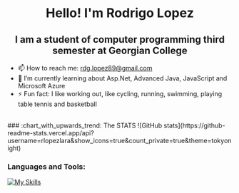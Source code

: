 <h1 align="center">Hello! I'm Rodrigo Lopez</h1>
<h2 align="center">I am a student of computer programming third semester at Georgian College</h2>
 
- 📫 How to reach me: rdg.lopez89@gmail.com
- 🌱 I’m currently learning about Asp.Net, Advanced Java, JavaScript and Microsoft Azure
- ⚡ Fun fact: I like working out, like cycling, running, swimming, playing table tennis and basketball

<br />
### :chart_with_upwards_trend: The STATS 
![GitHub stats](https://github-readme-stats.vercel.app/api?username=rlopezlara&show_icons=true&count_private=true&theme=tokyonight) 

### Languages and Tools:

[![My Skills](https://skillicons.dev/icons?i=vscode,html,css,js,php,bootstrap,java,mysql,python,arduino,cs,github,figma,eclipse,azure)](https://skillicons.dev)



<br />

<!---
rlopezlara/rlopezlara is a ✨ special ✨ repository because its `README.md` (this file) appears on your GitHub profile.
You can click the Preview link to take a look at your changes.
--->
